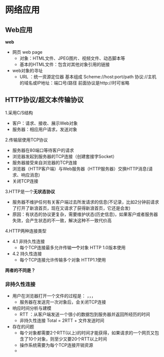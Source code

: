 # 网络应用  

## Web应用  

**web** 
* 网页 web page
    * 对象：HTML文件、JPEG图片、视频文件、动态脚本等  
    * 基本的HTML文件：包含对其他对象引用的链接  
* web对象的寻址   
    * URL ：统一资源定位器  基本组成  Scheme://host:port/path  协议://主机的域名或IP地址：端口号/路径   前面协议是http://时可省略  
  
## HTTP协议/超文本传输协议  

1.采用C/S结构  
* 客户：请求、接收、展示Web对象
* 服务器：相应用户请求，发送对象

2.传输层使用TCP协议  
* 服务器在80端口等待客户的请求  
* 浏览器发起到服务器的TCP连接（创建套接字Socket）
* 服务器接受来自浏览器的TCP连接
* 浏览器（HTTP客户端）与Web服务器（HTTP服务器）交换HTTP消息(请求、响应消息)
* 关闭TCP连接  

3.HTTP是一个**无状态协议**
* 服务器不维护任何有关客户端过去所发请求的信息(不记录，比如2分钟前请求了打开了新浪首页，现在又请求了获得新浪首页，它还是会发)  
* 原因：有状态的协议更复杂，需要维护状态(历史信息)，如果客户或者服务器失效，会产生状态的不一致，解决这种不一致代价高  

4.HTTP两种连接类型  
* 4.1 非持久性连接 
   * 每个TCP连接最多允许传输**一个**对象  HTTP 1.0版本使用  
* 4.2 持久性连接
   * 每个TCP连接允许传输多个对象  HTTP1.1使用  

**两者的不同是？**  

### 非持久性连接
* 用户在浏览器打开一个文件的过程是：  ，，，  
   * 服务器在发送完一次对象后，会关闭TCP连接  
* 响应时间分析与建模  
   * RTT ：从客户端发送一个很小的数据包到服务器并返回所经历的时间  
   * 非持久性连接 Total = 2RTT + 文件发送时间  
* 存在的问题 
   * 每个对象都需要2个RTT(以上)的时间才能获得，如果请求的一个网页又包含了10个对象，则至少又要20个RTT以上时间  
   * 操作系统需要为每个TCP连接开销资源
   * 

